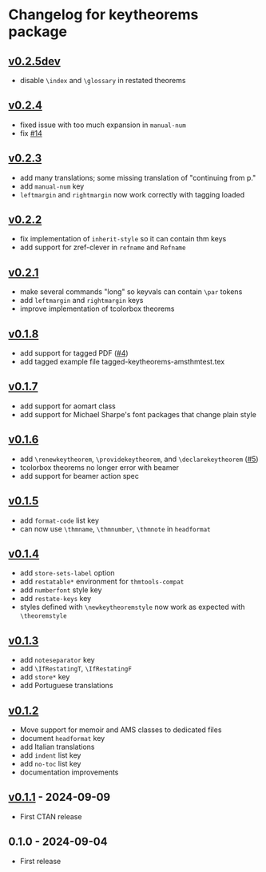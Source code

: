 # Changelog for keytheorems package

## [v0.2.5dev]
- disable `\index` and `\glossary` in restated theorems

## [v0.2.4]
- fixed issue with too much expansion in `manual-num`
- fix [\#14](https://github.com/mbertucci47/keytheorems/issues/14)

## [v0.2.3]
- add many translations; some missing translation of "continuing from p."
- add `manual-num` key
- `leftmargin` and `rightmargin` now work correctly with tagging loaded

## [v0.2.2]
- fix implementation of `inherit-style` so it can contain thm keys
- add support for zref-clever in `refname` and `Refname`

## [v0.2.1]
- make several commands "long" so keyvals can contain `\par` tokens
- add `leftmargin` and `rightmargin` keys
- improve implementation of tcolorbox theorems

## [v0.1.8]
- add support for tagged PDF ([\#4](https://github.com/mbertucci47/keytheorems/issues/4))
- add tagged example file tagged-keytheorems-amsthmtest.tex

## [v0.1.7]
- add support for aomart class
- add support for Michael Sharpe's font packages that change plain style

## [v0.1.6]
- add `\renewkeytheorem`, `\providekeytheorem`, and `\declarekeytheorem` ([\#5](https://github.com/mbertucci47/keytheorems/issues/5))
- tcolorbox theorems no longer error with beamer
- add support for beamer action spec

## [v0.1.5]
- add `format-code` list key
- can now use `\thmname`, `\thmnumber`, `\thmnote` in `headformat`

## [v0.1.4]
- add `store-sets-label` option
- add `restatable*` environment for `thmtools-compat`
- add `numberfont` style key
- add `restate-keys` key
- styles defined with `\newkeytheoremstyle` now work as expected with `\theoremstyle`

## [v0.1.3]
- add `noteseparator` key
- add `\IfRestatingT`, `\IfRestatingF`
- add `store*` key
- add Portuguese translations

## [v0.1.2]
- Move support for memoir and AMS classes to dedicated files
- document `headformat` key
- add Italian translations
- add `indent` list key
- add `no-toc` list key
- documentation improvements

## [v0.1.1] - 2024-09-09
- First CTAN release

## 0.1.0 - 2024-09-04
- First release

[v0.2.5dev]: https://github.com/mbertucci47/keytheorems/compare/v0.2.4...HEAD
[v0.2.4]: https://github.com/mbertucci47/keytheorems/compare/v0.2.3...v0.2.4
[v0.2.3]: https://github.com/mbertucci47/keytheorems/compare/v0.2.2...v0.2.3
[v0.2.2]: https://github.com/mbertucci47/keytheorems/compare/v0.2.1...v0.2.2
[v0.2.1]: https://github.com/mbertucci47/keytheorems/compare/v0.1.8...v0.2.1
[v0.1.8]: https://github.com/mbertucci47/keytheorems/compare/v0.1.7...v0.1.8
[v0.1.7]: https://github.com/mbertucci47/keytheorems/compare/v0.1.6...v0.1.7
[v0.1.6]: https://github.com/mbertucci47/keytheorems/compare/v0.1.5...v0.1.6
[v0.1.5]: https://github.com/mbertucci47/keytheorems/compare/v0.1.4...v0.1.5
[v0.1.4]: https://github.com/mbertucci47/keytheorems/compare/v0.1.3...v0.1.4
[v0.1.3]: https://github.com/mbertucci47/keytheorems/compare/v0.1.2...v0.1.3
[v0.1.2]: https://github.com/mbertucci47/keytheorems/compare/v0.1.1...v0.1.2
[v0.1.1]: https://github.com/mbertucci47/keytheorems/compare/v0.1.0...v0.1.1